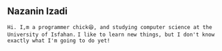 ## Nazanin Izadi
```Hi. I,m a programmer chick😆, and studying computer science at the University of Isfahan.```
```I like to learn new things, but I don't know exactly what I'm going to do yet!```

